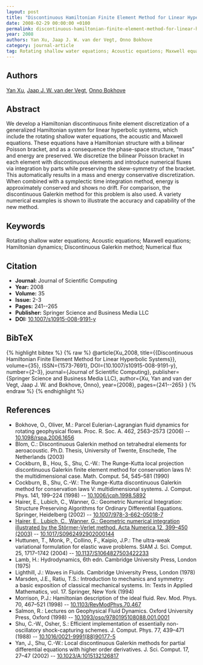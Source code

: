 ```yaml
---
layout: post
title: "Discontinuous Hamiltonian Finite Element Method for Linear Hyperbolic Systems"
date: 2008-02-29 00:00:00 +0100
permalink: discontinuous-hamiltonian-finite-element-method-for-linear-hyperbolic-systems
year: 2008
authors: Yan Xu, Jaap J. W. van der Vegt, Onno Bokhove
category: journal-article
tag: Rotating shallow water equations; Acoustic equations; Maxwell equations; Hamiltonian dynamics; Discontinuous Galerkin method; Numerical flux
---
```

 
## Authors
[Yan Xu](authors/yan-xu), [Jaap J. W. van der Vegt](authors/jaap-j-w-van-der-vegt), [Onno Bokhove](authors/onno-bokhove)
 
## Abstract
We develop a Hamiltonian discontinuous finite element discretization of a generalized Hamiltonian system for linear hyperbolic systems, which include the rotating shallow water equations, the acoustic and Maxwell equations. These equations have a Hamiltonian structure with a bilinear Poisson bracket, and as a consequence the phase-space structure, “mass” and energy are preserved. We discretize the bilinear Poisson bracket in each element with discontinuous elements and introduce numerical fluxes via integration by parts while preserving the skew-symmetry of the bracket. This automatically results in a mass and energy conservative discretization. When combined with a symplectic time integration method, energy is approximately conserved and shows no drift. For comparison, the discontinuous Galerkin method for this problem is also used. A variety numerical examples is shown to illustrate the accuracy and capability of the new method.
 
## Keywords
Rotating shallow water equations; Acoustic equations; Maxwell equations; Hamiltonian dynamics; Discontinuous Galerkin method; Numerical flux
 
## Citation
- **Journal:** Journal of Scientific Computing
- **Year:** 2008
- **Volume:** 35
- **Issue:** 2-3
- **Pages:** 241--265
- **Publisher:** Springer Science and Business Media LLC
- **DOI:** [10.1007/s10915-008-9191-y](https://doi.org/10.1007/s10915-008-9191-y)
 
## BibTeX
{% highlight bibtex %}
{% raw %}
@article{Xu_2008,
  title={{Discontinuous Hamiltonian Finite Element Method for Linear Hyperbolic Systems}},
  volume={35},
  ISSN={1573-7691},
  DOI={10.1007/s10915-008-9191-y},
  number={2–3},
  journal={Journal of Scientific Computing},
  publisher={Springer Science and Business Media LLC},
  author={Xu, Yan and van der Vegt, Jaap J. W. and Bokhove, Onno},
  year={2008},
  pages={241--265}
}
{% endraw %}
{% endhighlight %}
 
## References
- Bokhove, O., Oliver, M.: Parcel Eulerian-Lagrangian fluid dynamics for rotating geophysical flows. Proc. R. Soc. A. 462, 2563–2573 (2006) -- [10.1098/rspa.2006.1656](https://doi.org/10.1098/rspa.2006.1656)
- Blom, C.: Discontinuous Galerkin method on tetrahedral elements for aeroacoustic. Ph.D. Thesis, University of Twente, Enschede, The Netherlands (2003)
- Cockburn, B., Hou, S., Shu, C.-W.: The Runge-Kutta local projection discontinuous Galerkin finite element method for conservation laws IV: the multidimensional case. Math. Comput. 54, 545–581 (1990)
- Cockburn, B., Shu, C.-W.: The Runge-Kutta discontinuous Galerkin method for conservation laws V: multidimensional systems. J. Comput. Phys. 141, 199–224 (1998) -- [10.1006/jcph.1998.5892](https://doi.org/10.1006/jcph.1998.5892)
- Hairer, E., Lubich, C., Wanner, G.: Geometric Numerical Integration: Structure Preserving Algorithms for Ordinary Differential Equations. Springer, Heidelberg (2002) -- [10.1007/978-3-662-05018-7](https://doi.org/10.1007/978-3-662-05018-7)
- [Hairer, E., Lubich, C., Wanner, G.: Geometric numerical integration illustrated by the Störmer-Verlet method. Acta Numerica 12, 399–450 (2003)](geometric-numerical-integration-illustrated-by-the-stormer-verlet-method) -- [10.1017/S0962492902000144](https://doi.org/10.1017/S0962492902000144)
- Huttunen, T., Monk, P., Collino, F., Kaipio, J.P.: The ultra-weak variational formulation for elastic wave problems. SIAM J. Sci. Comput. 25, 1717–1742 (2004) -- [10.1137/S1064827503422233](https://doi.org/10.1137/S1064827503422233)
- Lamb, H.: Hydrodynamics, 6th edn. Cambridge University Press, London (1975)
- Lighthill, J.: Waves in Fluids. Cambridge University Press, London (1978)
- Marsden, J.E., Ratiu, T.S.: Introduction to mechanics and symmetry: a basic exposition of classical mechanical systems. In: Texts in Applied Mathematics, vol. 17. Springer, New York (1994)
- Morrison, P.J.: Hamiltonian description of the ideal fluid. Rev. Mod. Phys. 70, 467–521 (1998) -- [10.1103/RevModPhys.70.467](https://doi.org/10.1103/RevModPhys.70.467)
- Salmon, R.: Lectures on Geophysical Fluid Dynamics. Oxford University Press, Oxford (1998) -- [10.1093/oso/9780195108088.001.0001](https://doi.org/10.1093/oso/9780195108088.001.0001)
- Shu, C.-W., Osher, S.: Efficient implementation of essentially non-oscillatory shock-capturing schemes. J. Comput. Phys. 77, 439–471 (1988) -- [10.1016/0021-9991(88)90177-5](https://doi.org/10.1016/0021-9991(88)90177-5)
- Yan, J., Shu, C.-W.: Local discontinuous Galerkin methods for partial differential equations with higher order derivatives. J. Sci. Comput. 17, 27–47 (2002) -- [10.1023/A:1015132126817](https://doi.org/10.1023/A:1015132126817)


